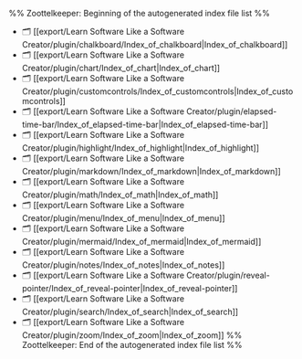 %% Zoottelkeeper: Beginning of the autogenerated index file list  %%
- 🗂️ [[export/Learn Software Like a Software Creator/plugin/chalkboard/Index_of_chalkboard|Index_of_chalkboard]]
- 🗂️ [[export/Learn Software Like a Software Creator/plugin/chart/Index_of_chart|Index_of_chart]]
- 🗂️ [[export/Learn Software Like a Software Creator/plugin/customcontrols/Index_of_customcontrols|Index_of_customcontrols]]
- 🗂️ [[export/Learn Software Like a Software Creator/plugin/elapsed-time-bar/Index_of_elapsed-time-bar|Index_of_elapsed-time-bar]]
- 🗂️ [[export/Learn Software Like a Software Creator/plugin/highlight/Index_of_highlight|Index_of_highlight]]
- 🗂️ [[export/Learn Software Like a Software Creator/plugin/markdown/Index_of_markdown|Index_of_markdown]]
- 🗂️ [[export/Learn Software Like a Software Creator/plugin/math/Index_of_math|Index_of_math]]
- 🗂️ [[export/Learn Software Like a Software Creator/plugin/menu/Index_of_menu|Index_of_menu]]
- 🗂️ [[export/Learn Software Like a Software Creator/plugin/mermaid/Index_of_mermaid|Index_of_mermaid]]
- 🗂️ [[export/Learn Software Like a Software Creator/plugin/notes/Index_of_notes|Index_of_notes]]
- 🗂️ [[export/Learn Software Like a Software Creator/plugin/reveal-pointer/Index_of_reveal-pointer|Index_of_reveal-pointer]]
- 🗂️ [[export/Learn Software Like a Software Creator/plugin/search/Index_of_search|Index_of_search]]
- 🗂️ [[export/Learn Software Like a Software Creator/plugin/zoom/Index_of_zoom|Index_of_zoom]]
%% Zoottelkeeper: End of the autogenerated index file list  %%
